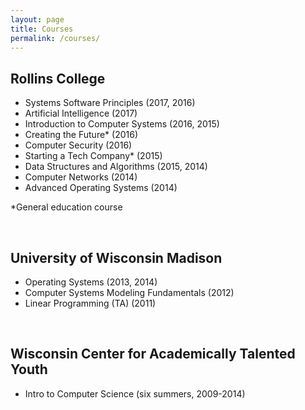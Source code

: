 ```yaml
---
layout: page
title: Courses
permalink: /courses/
---
```


## Rollins College
  - Systems Software Principles (2017, 2016)
  - Artificial Intelligence (2017)
  - Introduction to Computer Systems (2016, 2015)
  - Creating the Future* (2016)
  - Computer Security (2016)
  - Starting a Tech Company* (2015)
  - Data Structures and Algorithms (2015, 2014)
  - Computer Networks (2014)
  - Advanced Operating Systems (2014)
  
*General education course

<br/>

## University of Wisconsin Madison

  - Operating Systems (2013, 2014)
  - Computer Systems Modeling Fundamentals (2012)
  - Linear Programming (TA) (2011)
  

<br/>
  
## Wisconsin Center for Academically Talented Youth

  - Intro to Computer Science (six summers, 2009-2014)
